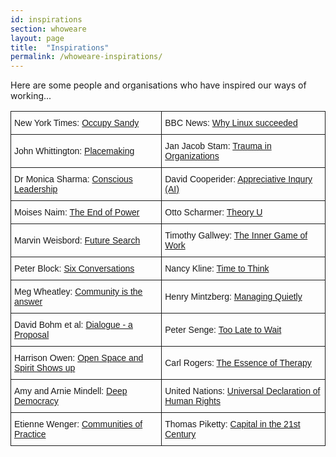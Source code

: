 ```yaml
---
id: inspirations
section: whoweare
layout: page
title:  "Inspirations"
permalink: /whoweare-inspirations/
---
```


Here are some people and organisations who have inspired our ways of working...

<style type="text/css">
.tg  {border-collapse:collapse;border-spacing:0;}
.tg td{font-family:Arial, sans-serif;font-size:14px;padding:10px 5px;border-style:solid;border-width:1px;overflow:hidden;word-break:normal;}
.tg th{font-family:Arial, sans-serif;font-size:14px;font-weight:normal;padding:10px 5px;border-style:solid;border-width:1px;overflow:hidden;word-break:normal;}
</style>
<table class="tg">
  <tr>
    <td class="tg-031e">New York Times: <a href="http://www.nytimes.com/2012/11/11/nyregion/where-fema-fell-short-occupy-sandy-was-there.html?pagewanted=all&_r=0">Occupy Sandy</a></td>
    <td class="tg-031e">BBC News: <a href="http://www.bbc.co.uk/news/technology-18419231">Why Linux succeeded</a></td>
  </tr>
  <tr>
    <td class="tg-031e">John Whittington: <a href="/documents/johnwhittington.htm">Placemaking</a></td>
    <td class="tg-031e">Jan Jacob Stam: <a href="/documents/janjacobtrauma.htm">Trauma in Organizations</a></td>
  </tr>
  <tr>
    <td class="tg-031e">Dr Monica Sharma: <a href="/documents/monicasharma.pdf">Conscious Leadership</td>
    <td class="tg-031e">David Cooperider: <a href="/documents/davidcooperider.pdf">Appreciative Inqury (AI)</a></td>
  </tr>
  <tr>
    <td class="tg-031e">Moises Naim: <a href="http://www.huffingtonpost.com/nathan-gardels/governance-after-the-end_b_3046164.html">The End of Power</a></td>
    <td class="tg-031e">Otto Scharmer: <a href="https://www.presencing.com/executivesummary">Theory U</a></td>
  </tr>
  <tr>
    <td class="tg-031e">Marvin Weisbord: <a href="/documents//marvin_weisbord_interview.htm">Future Search</a></td>
    <td class="tg-031e">Timothy Gallwey: <a href="/documents/innergame.htm">The Inner Game of Work</td>
  </tr>
  <tr>
    <td class="tg-031e">Peter Block: <a href="/documents/block6.htm">Six Conversations</a><br></td>
    <td class="tg-031e">Nancy Kline: <a href="/documents/nancyk.htm">Time to Think</a></td>
  </tr>
  <tr>
    <td class="tg-031e">Meg Wheatley: <a href="/documents/margaretwheatley.pdf">Community is the answer</a></td>
    <td class="tg-031e">Henry Mintzberg: <a href="/documents/managingquietly.htm">Managing Quietly</a></td>
  </tr>
  <tr>
    <td class="tg-031e">David Bohm et al: <a href="/documents/davidbohm.htm">Dialogue - a Proposal</a></td>
    <td class="tg-031e">Peter Senge: <a href="/documents/petersenge.htm">Too Late to Wait</a></td>
  </tr>
  <tr>
    <td class="tg-031e">Harrison Owen: <a href="/documents/openspacespirit.htm">Open Space and Spirit Shows up</a></td>
    <td class="tg-031e">Carl Rogers: <a href="/documents/rogersessence.htm">The Essence of Therapy</a></td>
  </tr>
  <tr>
    <td class="tg-031e">Amy and Arnie Mindell: <a href="/documents/mindells.htm">Deep Democracy</a></td>
    <td class="tg-031e">United Nations: <a href="/documents/unidechr.htm">Universal Declaration of Human Rights</a></td>
  </tr>
  <tr>
    <td class="tg-031e">Etienne Wenger: <a href="/documents/wengercommofpractice.pdf">Communities of Practice</a></td>
    <td class="tg-031e">Thomas Piketty: <a href="http://www.theguardian.com/books/2014/apr/13/occupy-right-capitalism-failed-world-french-economist-thomas-piketty">Capital in the 21st Century</a></td>
  </tr>

</table>
